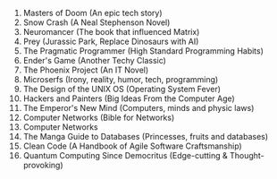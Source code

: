 1. Masters of Doom (An epic tech story)
2. Snow Crash (A Neal Stephenson Novel)
3. Neuromancer (The book that influenced Matrix)
4. Prey (Jurassic Park, Replace Dinosaurs with AI)
5. The Pragmatic Programmer (High Standard Programming Habits)
6. Ender's Game (Another Techy Classic)
7. The Phoenix Project (An IT Novel)
8. Microserfs (Irony, reality, humor, tech, programming)
9. The Design of the UNIX OS (Operating System Fever)
10. Hackers and Painters (Big Ideas From the Computer Age)
11. The Emperor's New Mind (Computers, minds and physic laws)
12. Computer Networks (Bible for Networks)
12. Computer Networks
13. The Manga Guide to Databases (Princesses, fruits and databases)
14. Clean Code (A Handbook of Agile Software Craftsmanship)
15. Quantum Computing Since Democritus (Edge-cutting & Thought-provoking)
